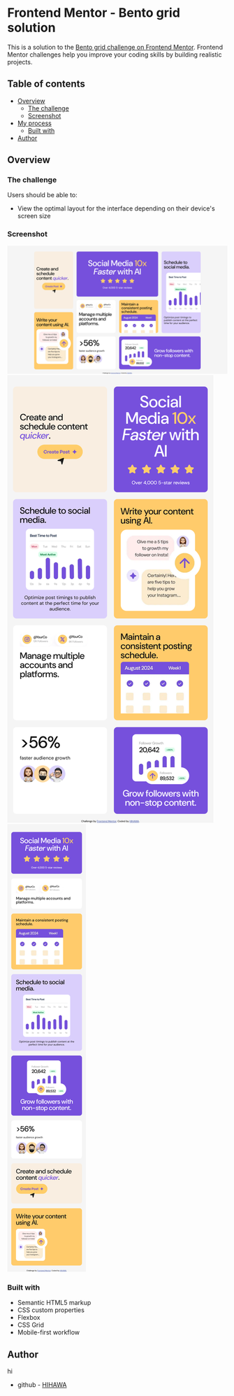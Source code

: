 # Frontend Mentor - Bento grid solution

This is a solution to the [Bento grid challenge on Frontend Mentor](https://www.frontendmentor.io/challenges/bento-grid-RMydElrlOj). Frontend Mentor challenges help you improve your coding skills by building realistic projects. 

## Table of contents

- [Overview](#overview)
  - [The challenge](#the-challenge)
  - [Screenshot](#screenshot)
- [My process](#my-process)
  - [Built with](#built-with)
- [Author](#author)
## Overview

### The challenge

Users should be able to:

- View the optimal layout for the interface depending on their device's screen size

### Screenshot

![](./Screenshot3.png)
![](./Screenshot2.png)
![](./Screenshot1.png)

### Built with

- Semantic HTML5 markup
- CSS custom properties
- Flexbox
- CSS Grid
- Mobile-first workflow
## Author
hi
- github - [HIHAWA](https://github.com/HIHAWA)
##